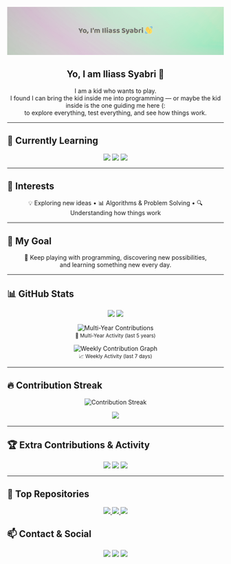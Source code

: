 <p align="center">
  <img src="https://raw.githubusercontent.com/ilSyAbRi/ilSyAbRi/main/banner6.png" alt="Header Banner" />
</p>

<h2 align="center">Yo, I am Iliass Syabri 👋</h2>

<p align="center">
I am a kid who wants to play.<br>
I found I can bring the kid inside me into programming — or maybe the kid inside is the one guiding me here (:<br>
to explore everything, test everything, and see how things work.
</p>

---

## 🚀 Currently Learning
<p align="center">
  <img src="https://img.shields.io/badge/C-83A598?style=for-the-badge&logo=c&logoColor=282828" />
  <img src="https://img.shields.io/badge/Linux-FABD2F?style=for-the-badge&logo=linux&logoColor=282828" />
  <img src="https://img.shields.io/badge/Makefiles-D3869B?style=for-the-badge&logo=gnu&logoColor=282828" />
</p>

---

## 🧠 Interests
<p align="center">
💡 Exploring new ideas • 📊 Algorithms & Problem Solving • 🔍 Understanding how things work  
</p>

---

## 🎯 My Goal
<p align="center">
🎨 Keep playing with programming, discovering new possibilities,<br>
and learning something new every day.
</p>

---

## 📊 GitHub Stats
<p align="center">
  <img src="https://github-readme-stats.vercel.app/api?username=ilSyAbRi&show_icons=true&count_private=true&theme=gruvbox&hide_border=false&include_all_commits=true" />
  <img src="https://github-readme-stats.vercel.app/api/top-langs/?username=ilSyAbRi&layout=compact&theme=gruvbox" />
</p>
<p align="center">
  <img src="https://ghchart.rshah.org/ilSyAbRi?bg_color=282828&color=FABD2F&line=504945&point=83A598&years=5" alt="Multi-Year Contributions" />
  <br>
  <small>📅 Multi-Year Activity (last 5 years)</small>
</p>

<p align="center">
  <img src="https://github-readme-activity-graph.vercel.app/graph?username=ilSyAbRi&theme=react-dark&hide_border=true&bg_color=282828&color=FABD2F&line=D3869B&point=FF79C6" alt="Weekly Contribution Graph" />
  <br>
  <small>📈 Weekly Activity (last 7 days)</small>
</p>

---

## 🔥 Contribution Streak
<p align="center">
  <img src="https://github-readme-streak-stats.herokuapp.com/?user=ilSyAbRi&theme=gruvbox&hide_border=false" alt="Contribution Streak" />
</p>

<p align="center">
  <img src="https://github-profile-summary-cards.vercel.app/api/cards/profile-details?username=ilSyAbRi&theme=gruvbox" />
</p>

---

## 🏆 Extra Contributions & Activity
<p align="center">
  <img src="https://img.shields.io/badge/PRs-25-83A598?style=for-the-badge&logo=git&logoColor=282828" />
  <img src="https://img.shields.io/badge/Issues-12-FABD2F?style=for-the-badge&logo=github&logoColor=282828" />
  <img src="https://img.shields.io/badge/Followers-123-D3869B?style=for-the-badge&logo=github&logoColor=282828" />
</p>

---

## 🌟 Top Repositories
<p align="center">
  <a href="https://github.com/ilSyAbRi/REPO1" target="_blank">
    <img src="https://github-readme-stats.vercel.app/api/pin/?username=ilSyAbRi&repo=REPO1&bg_color=282828&title_color=FABD2F&text_color=EBDBB2&icon_color=83A598" />
  </a>
  <a href="https://github.com/ilSyAbRi/REPO2" target="_blank">
    <img src="https://github-readme-stats.vercel.app/api/pin/?username=ilSyAbRi&repo=REPO2&bg_color=282828&title_color=FABD2F&text_color=EBDBB2&icon_color=83A598" />
  </a>
  <a href="https://github.com/ilSyAbRi/REPO3" target="_blank">
    <img src="https://github-readme-stats.vercel.app/api/pin/?username=ilSyAbRi&repo=REPO3&bg_color=282828&title_color=FABD2F&text_color=EBDBB2&icon_color=83A598" />
  </a>
</p>

## 📫 Contact & Social
<p align="center">
  <a href="https://twitter.com/yourhandle" target="_blank"><img src="https://img.shields.io/badge/Twitter-1DA1F2?style=for-the-badge&logo=twitter&logoColor=white" /></a>
  <a href="https://linkedin.com/in/yourhandle" target="_blank"><img src="https://img.shields.io/badge/LinkedIn-0077B5?style=for-the-badge&logo=linkedin&logoColor=white" /></a>
  <a href="mailto:youremail@example.com" target="_blank"><img src="https://img.shields.io/badge/Email-D14836?style=for-the-badge&logo=gmail&logoColor=white" /></a>
</p>
